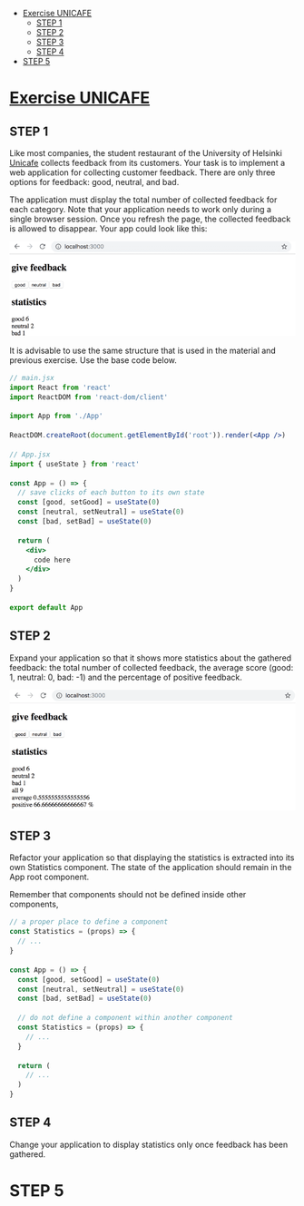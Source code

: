 - [Exercise UNICAFE](#exercise-unicafe)
  - [STEP 1](#step-1)
  - [STEP 2](#step-2)
  - [STEP 3](#step-3)
  - [STEP 4](#step-4)
- [STEP 5](#step-5)

# [Exercise UNICAFE][00]

## STEP 1

Like most companies, the student restaurant of the University of Helsinki [Unicafe][01] collects feedback from its customers. Your task is to implement a web application for collecting customer feedback. There are only three options for feedback: good, neutral, and bad.

The application must display the total number of collected feedback for each category. Note that your application needs to work only during a single browser session. Once you refresh the page, the collected feedback is allowed to disappear. Your app could look like this:

![imagen](./src/assets/sample-1.6.png)

It is advisable to use the same structure that is used in the material and previous exercise. Use the base code below.

```jsx
// main.jsx
import React from 'react'
import ReactDOM from 'react-dom/client'

import App from './App'

ReactDOM.createRoot(document.getElementById('root')).render(<App />)

// App.jsx
import { useState } from 'react'

const App = () => {
  // save clicks of each button to its own state
  const [good, setGood] = useState(0)
  const [neutral, setNeutral] = useState(0)
  const [bad, setBad] = useState(0)

  return (
    <div>
      code here
    </div>
  )
}

export default App
```

## STEP 2

Expand your application so that it shows more statistics about the gathered feedback: the total number of collected feedback, the average score (good: 1, neutral: 0, bad: -1) and the percentage of positive feedback.

![imagen](./src/assets/sample-1.7.png)

## STEP 3
Refactor your application so that displaying the statistics is extracted into its own Statistics component. The state of the application should remain in the App root component.

Remember that components should not be defined inside other components,

```jsx
// a proper place to define a component
const Statistics = (props) => {
  // ...
}

const App = () => {
  const [good, setGood] = useState(0)
  const [neutral, setNeutral] = useState(0)
  const [bad, setBad] = useState(0)

  // do not define a component within another component
  const Statistics = (props) => {
    // ...
  }

  return (
    // ...
  )
}
```

## STEP 4
Change your application to display statistics only once feedback has been gathered.

# STEP 5



[00]:https://fullstackopen.com/en/part1/a_more_complex_state_debugging_react_apps#exercises-1-6-1-14
[01]:https://www.unicafe.fi/
